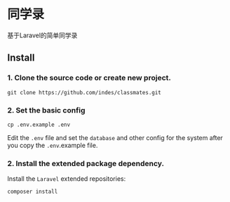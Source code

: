 # 同学录
基于Laravel的简单同学录

## Install

### 1. Clone the source code or create new project.

```shell
git clone https://github.com/indes/classmates.git
```

### 2. Set the basic config

```shell
cp .env.example .env
```

Edit the `.env` file and set the `database` and other config for the system after you copy the `.env`.example file.

### 2. Install the extended package dependency.

Install the `Laravel` extended repositories: 

```shell
composer install
```
